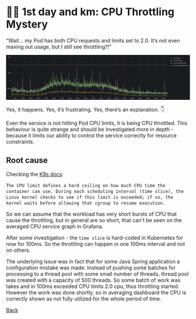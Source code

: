 # 🏃‍♂️ 1st day and km: CPU Throttling Mystery

“Wait… my Pod has both CPU requests and limits set to 2.0. It’s not even maxing out usage, but I still see throttling?!”

![CPU throttling](./day1.png)

Yes, it happens. Yes, it’s frustrating.
Yes, there’s an explanation. 👇

Even the service is not hitting Pod CPU limits, it is being CPU throttled. This behaviour is quite strange and should be investigated more in depth - because it limits our ability to control the service correctly for resource constraints.

## Root cause
Checking the [K8s docs](https://kubernetes.io/docs/concepts/configuration/manage-resources-containers/#how-pods-with-resource-limits-are-run):

```
The CPU limit defines a hard ceiling on how much CPU time the container can use. During each scheduling interval (time slice), the Linux kernel checks to see if this limit is exceeded; if so, the kernel waits before allowing that cgroup to resume execution.
```

So we can assume that the workload has very short bursts of CPU that cause the throttling, but in general are so short, that can't be seen on the averaged CPU service graph in Grafana.

After some investigation - the `time slice` is hard-coded in Kubernetes for now for 100ms. So the throttling can happen in one 100ms interval and not on others.

The underlying issue was in fact that for some Java Spring application a configuration mistake was made. Instead of pushing some batches for processing to a thread pool with some small number of threads, thread pool was created with a capacity of 500 threads. So some batch of work was takes and in 100ms exceeded CPU limits 2.0 cpu, thus throttling started. However the work was done shortly, so in averaging dashboard the CPU is correctly shown as not fully utilized for the whole period of time.

[Back](../)